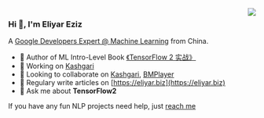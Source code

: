<!-- prettier-ignore-start -->
<!-- markdownlint-disable -->
<img align="right" src="https://github-readme-stats.vercel.app/api?username=brikerman&show_icons=true&icon_color=CE1D2D&text_color=718096&bg_color=ffffff&hide_title=true" />
<!-- markdownlint-enable -->
<!-- prettier-ignore-end -->

### Hi 👋, I'm Eliyar Eziz

A [Google Developers Expert @ Machine Learning](https://developers.google.com/community/experts) from China.

- 📖 Author of ML Intro-Level Book [《TensorFlow 2 实战》](https://item.jd.com/13320676.html)
- 🔭 Working on [Kashgari](https://github.com/BrikerMan/Kashgari)
- 👯 Looking to collaborate on [Kashgari](https://github.com/BrikerMan/Kashgari), [BMPlayer](https://github.com/BrikerMan/BMPlayer)
- 📝 Regulary write articles on [https://eliyar.biz](https://eliyar.biz)
- 💬 Ask me about **TensorFlow2**

If you have any fun NLP projects need help, just [reach me](eliyar917@gmail.com)
